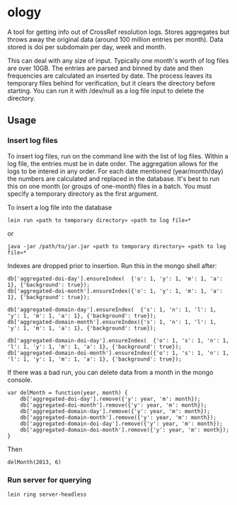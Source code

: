 # ology

A tool for getting info out of CrossRef resolution logs. Stores aggregates but throws away the original data (around 100 million entries per month). Data stored is doi per subdomain per day, week and month.

This can deal with any size of input. Typically one month's worth of log files are over 10GB. The entries are parsed and binned by date and then frequencies are calculated an inserted by date. The process leaves its temporary files behind for verification, but it clears the directory before starting. You can run it with /dev/null as a log file input to delete the directory.

## Usage

### Insert log files

To insert log files, run on the command line with the list of log files. Within a log file, the entries must be in date order. The aggregation allows for the logs to be intered in any order. For each date mentioned (year/month/day) the numbers are calculated and replaced in the database. It's best to run this on one month (or groups of one-month) files in a batch. You must specify a temporary directory as the first argument.

To insert a log file into the database

    lein run «path to temporary directory» «path to log file»*

or 

    java -jar /path/to/jar.jar «path to temporary directory» «path to log file»*


Indexes are dropped prior to insertion. Run this in the mongo shell after:

    db['aggregated-doi-day'].ensureIndex(  {'o': 1, 'y': 1, 'm': 1, 'a': 1}, {'background': true});
    db['aggregated-doi-month'].ensureIndex({'o': 1, 'y': 1, 'm': 1, 'a': 1}, {'background': true});

    db['aggregated-domain-day'].ensureIndex(  {'s': 1, 'n': 1, 'l': 1, 'y': 1, 'm': 1, 'a': 1}, {'background': true});
    db['aggregated-domain-month'].ensureIndex({'s': 1, 'n': 1, 'l': 1, 'y': 1, 'm': 1, 'a': 1}, {'background': true});

    db['aggregated-domain-doi-day'].ensureIndex(  {'o': 1, 's': 1, 'n': 1, 'l': 1, 'y': 1, 'm': 1, 'a': 1}, {'background': true});
    db['aggregated-domain-doi-month'].ensureIndex({'o': 1, 's': 1, 'n': 1, 'l': 1, 'y': 1, 'm': 1, 'a': 1}, {'background': true});

If there was a bad run, you can delete data from a month in the mongo console.

    var delMonth = function(year, month) {
        db['aggregated-doi-day'].remove({'y': year, 'm': month});
        db['aggregated-doi-month'].remove({'y': year, 'm': month});
        db['aggregated-domain-day'].remove({'y': year, 'm': month});
        db['aggregated-domain-month'].remove({'y': year, 'm': month});
        db['aggregated-domain-doi-day'].remove({'y': year, 'm': month});
        db['aggregated-domain-doi-month'].remove({'y': year, 'm': month});
    }

Then

    delMonth(2013, 6)

### Run server for querying

    lein ring server-headless
